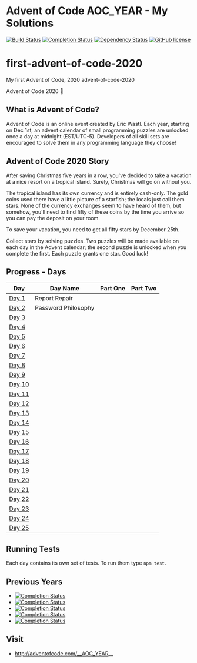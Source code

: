 # Advent of Code __AOC_YEAR__ - My Solutions
[![Build Status](https://github.com/__AOC_GITHUB_USER__/__AOC_GITHUB_REPO_PREFIX__-__AOC_YEAR__/workflows/build/badge.svg)](https://github.com/__AOC_GITHUB_USER__/__AOC_GITHUB_REPO_PREFIX__-__AOC_YEAR__/actions)
[![Completion Status](https://img.shields.io/endpoint?url=https://raw.githubusercontent.com/__AOC_GITHUB_USER__/__AOC_GITHUB_REPO_PREFIX__-__AOC_YEAR__/master/.github/badges/completion.json)](https://github.com/__AOC_GITHUB_USER__/__AOC_GITHUB_REPO_PREFIX__-__AOC_YEAR__)
[![Dependency Status](https://img.shields.io/david/__AOC_GITHUB_USER__/__AOC_GITHUB_REPO_PREFIX__-__AOC_YEAR__.svg)](https://david-dm.org/__AOC_GITHUB_USER__/__AOC_GITHUB_REPO_PREFIX__-__AOC_YEAR__)
[![GitHub license](https://img.shields.io/badge/license-MIT-blue.svg)](https://raw.githubusercontent.com/__AOC_GITHUB_USER__/__AOC_GITHUB_REPO_PREFIX__-__AOC_YEAR__/master/LICENSE)

# first-advent-of-code-2020
My first Advent of Code, 2020
advent-of-code-2020

Advent of Code 2020 🎄 

## What is Advent of Code?

Advent of Code is an online event created by Eric Wastl. Each year, starting on Dec 1st, an advent calendar of small programming puzzles are unlocked once a day at midnight (EST/UTC-5). Developers of all skill sets are encouraged to solve them in any programming language they choose!

## Advent of Code 2020 Story

After saving Christmas five years in a row, you've decided to take a vacation at a nice resort on a tropical island. Surely, Christmas will go on without you.

The tropical island has its own currency and is entirely cash-only. The gold coins used there have a little picture of a starfish; the locals just call them stars. None of the currency exchanges seem to have heard of them, but somehow, you'll need to find fifty of these coins by the time you arrive so you can pay the deposit on your room.

To save your vacation, you need to get all fifty stars by December 25th.

Collect stars by solving puzzles. Two puzzles will be made available on each day in the Advent calendar; the second puzzle is unlocked when you complete the first. Each puzzle grants one star. Good luck!

## Progress - Days
|Day | Day Name | Part One |  Part Two |
-----|----------|----------|-----------|
[Day 1](day-01/) | Report Repair |
[Day 2](day-02/) | Password Philosophy |
[Day 3](day-03/) |
[Day 4](day-04/) |
[Day 5](day-05/) |
[Day 6](day-06/) |
[Day 7](day-07/) |
[Day 8](day-08/) |
[Day 9](day-09/) |
[Day 10](day-10/) |
[Day 11](day-11/) |
[Day 12](day-12/) |
[Day 13](day-13/) |
[Day 14](day-14/) |
[Day 15](day-15/) |
[Day 16](day-16/) |
[Day 17](day-17/) |
[Day 18](day-18/) |
[Day 19](day-19/) |
[Day 20](day-20/) |
[Day 21](day-21/) |
[Day 22](day-22/) |
[Day 23](day-23/) |
[Day 24](day-24/) |
[Day 25](day-25/) |

## Running Tests

Each day contains its own set of tests. To run them type `npm test`.

## Previous Years
- [![Completion Status](https://img.shields.io/endpoint?url=https://raw.githubusercontent.com/__AOC_GITHUB_USER__/__AOC_GITHUB_REPO_PREFIX__-2019/master/.github/badges/completion.json&label=2019)](https://github.com/__AOC_GITHUB_USER__/__AOC_GITHUB_REPO_PREFIX__-2019)
- [![Completion Status](https://img.shields.io/endpoint?url=https://raw.githubusercontent.com/__AOC_GITHUB_USER__/__AOC_GITHUB_REPO_PREFIX__-2018/master/.github/badges/completion.json&label=2018)](https://github.com/__AOC_GITHUB_USER__/__AOC_GITHUB_REPO_PREFIX__-2018)
- [![Completion Status](https://img.shields.io/endpoint?url=https://raw.githubusercontent.com/__AOC_GITHUB_USER__/__AOC_GITHUB_REPO_PREFIX__-2017/master/.github/badges/completion.json&label=2017)](https://github.com/__AOC_GITHUB_USER__/__AOC_GITHUB_REPO_PREFIX__-2017)
- [![Completion Status](https://img.shields.io/endpoint?url=https://raw.githubusercontent.com/__AOC_GITHUB_USER__/__AOC_GITHUB_REPO_PREFIX__-2016/master/.github/badges/completion.json&label=2016)](https://github.com/__AOC_GITHUB_USER__/__AOC_GITHUB_REPO_PREFIX__-2016)
- [![Completion Status](https://img.shields.io/endpoint?url=https://raw.githubusercontent.com/__AOC_GITHUB_USER__/__AOC_GITHUB_REPO_PREFIX__-2015/master/.github/badges/completion.json&label=2015)](https://github.com/__AOC_GITHUB_USER__/__AOC_GITHUB_REPO_PREFIX__-2015)

## Visit
- http://adventofcode.com/__AOC_YEAR__
